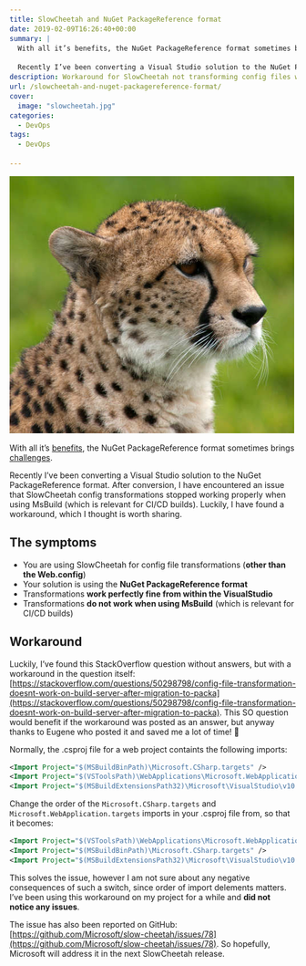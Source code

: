 ```yaml
---
title: SlowCheetah and NuGet PackageReference format
date: 2019-02-09T16:26:40+00:00
summary: |
  With all it’s benefits, the NuGet PackageReference format sometimes brings challenges.
  
  Recently I’ve been converting a Visual Studio solution to the NuGet PackageReference format. After conversion, I have encountered an issue that SlowCheetah config transformations stopped working properly when using MsBuild (which is relevant for CI/CD builds). Luckily, I have found a workaround, which I thought is worth sharing.
description: Workaround for SlowCheetah not transforming config files when using MsBuild and NuGet PackageReference format.
url: /slowcheetah-and-nuget-packagereference-format/
cover:
  image: "slowcheetah.jpg"
categories:
  - DevOps
tags:
  - DevOps

---
```


![SlowCheetah and NuGet PackageReference format](slowcheetah.jpg#center "SlowCheetah and NuGet PackageReference format")

With all it&#8217;s [benefits](https://docs.microsoft.com/en-us/nuget/reference/migrate-packages-config-to-package-reference#benefits-of-using-packagereference "benefits"), the NuGet PackageReference format sometimes brings [challenges](https://docs.microsoft.com/en-us/nuget/reference/migrate-packages-config-to-package-reference#package-compatibility-issues "challenges").

Recently I&#8217;ve been converting a Visual Studio solution to the NuGet PackageReference format. After conversion, I have encountered an issue that SlowCheetah config transformations stopped working properly when using MsBuild (which is relevant for CI/CD builds). Luckily, I have found a workaround, which I thought is worth sharing.

## The symptoms

  * You are using SlowCheetah for config file transformations (**other than the Web.config**)
  * Your solution is using the **NuGet PackageReference format**
  * Transformations **work perfectly fine from within the VisualStudio** 
  * Transformations **do not work when using MsBuild** (which is relevant for CI/CD builds)

## Workaround

Luckily, I&#8217;ve found this StackOverflow question without answers, but with a workaround in the question itself: [https://stackoverflow.com/questions/50298798/config-file-transformation-doesnt-work-on-build-server-after-migration-to-packa](https://stackoverflow.com/questions/50298798/config-file-transformation-doesnt-work-on-build-server-after-migration-to-packa). This SO question would benefit if the workaround was posted as an answer, but anyway thanks to Eugene who posted it and saved me a lot of time! 🙂

Normally, the .csproj file for a web project containts the following imports:

```xml
<Import Project="$(MSBuildBinPath)\Microsoft.CSharp.targets" />
<Import Project="$(VSToolsPath)\WebApplications\Microsoft.WebApplication.targets" Condition="'$(VSToolsPath)' != ''" />
<Import Project="$(MSBuildExtensionsPath32)\Microsoft\VisualStudio\v10.0\WebApplications\Microsoft.WebApplication.targets" Condition="false" />
```

Change the order of the `Microsoft.CSharp.targets` and `Microsoft.WebApplication.targets` imports in your .csproj file from, so that it becomes:

```xml
<Import Project="$(VSToolsPath)\WebApplications\Microsoft.WebApplication.targets" Condition="'$(VSToolsPath)' != ''" />
<Import Project="$(MSBuildBinPath)\Microsoft.CSharp.targets" />
<Import Project="$(MSBuildExtensionsPath32)\Microsoft\VisualStudio\v10.0\WebApplications\Microsoft.WebApplication.targets" Condition="false" />
```

This solves the issue, however I am not sure about any negative consequences of such a switch, since order of import delements matters. I&#8217;ve been using this workaround on my project for a while and **did not notice any issues**.

The issue has also been reported on GitHub: [https://github.com/Microsoft/slow-cheetah/issues/78](https://github.com/Microsoft/slow-cheetah/issues/78). So hopefully, Microsoft will address it in the next SlowCheetah release.